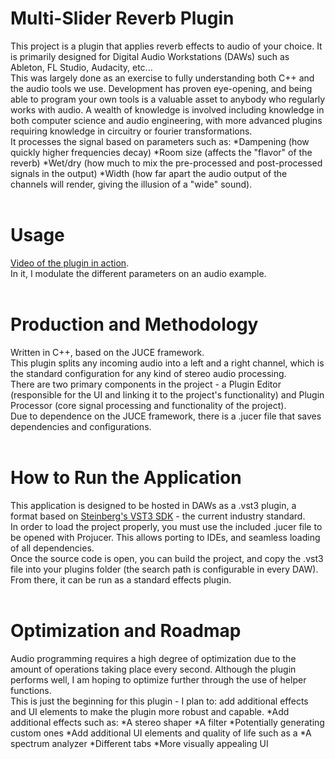 # Multi-Slider Reverb Plugin
This project is a plugin that applies reverb effects to audio of your choice. It is primarily designed for Digital Audio Workstations (DAWs) such as Ableton, FL Studio, Audacity, etc... \
This was largely done as an exercise to fully understanding both C++ and the audio tools we use. Development has proven eye-opening, and being able to program your own tools is a valuable asset to anybody who regularly works with audio. A wealth of knowledge is involved including knowledge in both computer science and audio engineering, with more advanced plugins requiring knowledge in circuitry or fourier transformations. \
It processes the signal based on parameters such as:
*Dampening (how quickly higher frequencies decay) 
*Room size (affects the "flavor" of the reverb)
*Wet/dry (how much to mix the pre-processed and post-processed signals in the output)
*Width (how far apart the audio output of the channels will render, giving the illusion of a "wide" sound).
<br>
<br>
# Usage
[Video of the plugin in action](https://cdn.discordapp.com/attachments/1425323266763128985/1432169798774689832/screen-recording_2025-10-27_00-39-39-896Z.webm?ex=69001390&is=68fec210&hm=2e1482a777f667297fd676262ccdaf03790efe35e43ddf2e281f421fa19cd2f3&). \
In it, I modulate the different parameters on an audio example. 
<br>
<br>
# Production and Methodology
Written in C++, based on the JUCE framework. \
This plugin splits any incoming audio into a left and a right channel, which is the standard configuration for any kind of stereo audio processing. \
There are two primary components in the project - a Plugin Editor (responsible for the UI and linking it to the project's functionality) and Plugin Processor (core signal processing and functionality of the project). \
Due to dependence on the JUCE framework, there is a .jucer file that saves dependencies and configurations. 
<br>
<br>
# How to Run the Application
This application is designed to be hosted in DAWs as a .vst3 plugin, a format based on [Steinberg's VST3 SDK](https://github.com/steinbergmedia/vst3sdk) - the current industry standard. \
In order to load the project properly, you must use the included .jucer file to be opened with Projucer. This allows porting to IDEs, and seamless loading of all dependencies. \
Once the source code is open, you can build the project, and copy the .vst3 file into your plugins folder (the search path is configurable in every DAW). From there, it can be run as a standard effects plugin. 
<br>
<br>
# Optimization and Roadmap
Audio programming requires a high degree of optimization due to the amount of operations taking place every second. Although the plugin performs well, I am hoping to optimize further through the use of helper functions.\
This is just the beginning for this plugin - I plan to: add additional effects and UI elements to make the plugin more robust and capable. 
*Add additional effects such as:
  *A stereo shaper 
  *A filter
    *Potentially generating custom ones
*Add additional UI elements and quality of life such as a
  *A spectrum analyzer
  *Different tabs
  *More visually appealing UI

